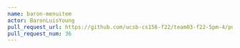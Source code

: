 ```yaml
---
name: baron-menuitem
actor: BaronLuisYoung
pull_request_url: https://github.com/ucsb-cs156-f22/team03-f22-5pm-4/pull/36
pull_request_num: 36
---
```

